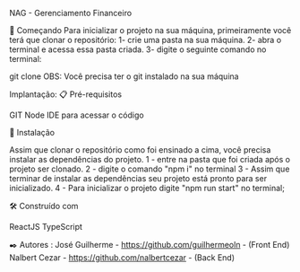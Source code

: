 NAG - Gerenciamento Financeiro

🚀 Começando Para inicializar o projeto na sua máquina, primeiramente você terá que clonar o repositório: 1- crie uma pasta na sua máquina. 2- abra o terminal e acessa essa pasta criada. 3- digite o seguinte comando no terminal:

git clone
OBS: Você precisa ter o git instalado na sua máquina

Implantação: 📋 Pré-requisitos

GIT
Node
IDE para acessar o código

🔧 Instalação

Assim que clonar o repositório como foi ensinado a cima, você precisa instalar as dependências do projeto. 1 - entre na pasta que foi criada após o projeto ser clonado. 2 - digite o comando "npm i" no terminal 3 - Assim que terminar de instalar as dependências seu projeto está pronto para ser inicializado. 4 - Para inicializar o projeto digite "npm run start" no terminal;

🛠️ Construído com

ReactJS
TypeScript

✒️ Autores :
José Guilherme - https://github.com/guilhermeoln - (Front End)
Nalbert Cezar - https://github.com/nalbertcezar - (Back End)
